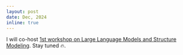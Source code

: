 ```yaml
---
layout: post
date: Dec, 2024
inline: true
---
```


I will co-host [1st workshop on Large Language Models and Structure Modeling](https://xllms.github.io/). Stay tuned :fire:.